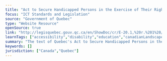 ```yaml
---
title: "Act to Secure Handicapped Persons in the Exercise of Their Rights with a View to Achieving Social, School and Workplace Integration"
focus: "ICT Standards and Legislation"
source: "Government of Quebec"
type: "Website Resource"
openSource: true
link: "http://legisquebec.gouv.qc.ca/en/ShowDoc/cr/E-20.1,%20r.%201%20/"
learnTags: ["accessibility","disability","education","canadianLandscape","bias","fairness","employment","government","ict","legislationAndLaw","rights"]
summary: "The text of Quebec's Act to Secure Handicapped Persons in the Exercise of Their Rights with a View to Achieving Social, School and Workplace Integration."
keywords: []
jurisdiction: ["Canada","Quebec"]
---
```

